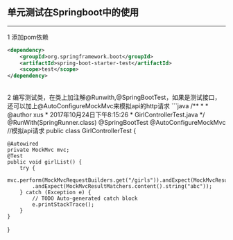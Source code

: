 ## 单元测试在Springboot中的使用

----------
1 添加pom依赖
```xml
<dependency>  
	<groupId>org.springframework.boot</groupId>  
    <artifactId>spring-boot-starter-test</artifactId>  
    <scope>test</scope>
</dependency>  
```
<br/>
2 编写测试类，在类上加注解@Runwith,@SpringBootTest，如果是测试接口，还可以加上@AutoConfigureMockMvc来模拟api的http请求
```java
/**
 * 
 * @author xus
 * 2017年10月24日下午8:15:26
 * GirlControllerTest.java
 */
@RunWith(SpringRunner.class)
@SpringBootTest
@AutoConfigureMockMvc //模拟api请求
public class GirlControllerTest {

	@Autowired
	private MockMvc mvc;
	@Test
	public void girlList() {
		try {
			mvc.perform(MockMvcRequestBuilders.get("/girls")).andExpect(MockMvcResultMatchers.status().isOk())
			.andExpect(MockMvcResultMatchers.content().string("abc"));
		} catch (Exception e) {
			// TODO Auto-generated catch block
			e.printStackTrace();
		}
	}
}
```